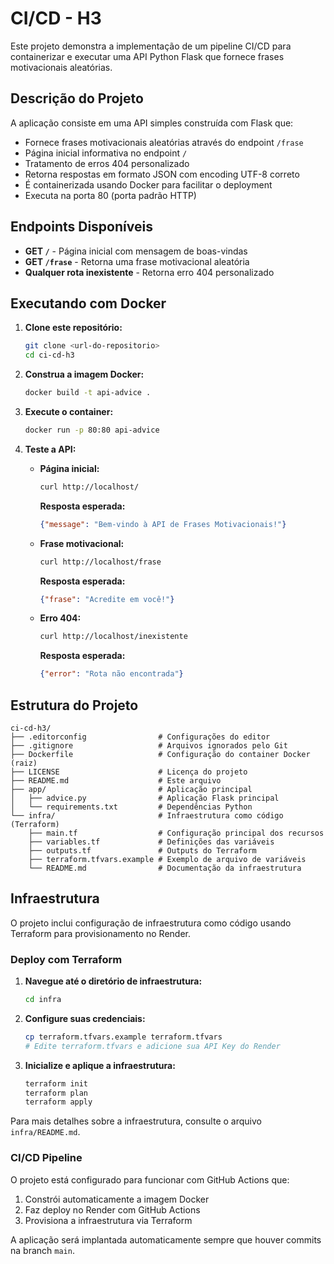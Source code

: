 # CI/CD - H3

Este projeto demonstra a implementação de um pipeline CI/CD para containerizar e executar uma API Python Flask que fornece frases motivacionais aleatórias.

## Descrição do Projeto

A aplicação consiste em uma API simples construída com Flask que:

- Fornece frases motivacionais aleatórias através do endpoint `/frase`
- Página inicial informativa no endpoint `/`
- Tratamento de erros 404 personalizado
- Retorna respostas em formato JSON com encoding UTF-8 correto
- É containerizada usando Docker para facilitar o deployment
- Executa na porta 80 (porta padrão HTTP)

## Endpoints Disponíveis

- **GET `/`** - Página inicial com mensagem de boas-vindas
- **GET `/frase`** - Retorna uma frase motivacional aleatória
- **Qualquer rota inexistente** - Retorna erro 404 personalizado

## Executando com Docker

1. **Clone este repositório:**

   ```bash
   git clone <url-do-repositorio>
   cd ci-cd-h3
   ```

2. **Construa a imagem Docker:**

   ```bash
   docker build -t api-advice .
   ```

3. **Execute o container:**

   ```bash
   docker run -p 80:80 api-advice
   ```

4. **Teste a API:**

   - **Página inicial:**
     ```bash
     curl http://localhost/
     ```
     **Resposta esperada:**
     ```json
     {"message": "Bem-vindo à API de Frases Motivacionais!"}
     ```

   - **Frase motivacional:**
     ```bash
     curl http://localhost/frase
     ```
     **Resposta esperada:**
     ```json
     {"frase": "Acredite em você!"}
     ```

   - **Erro 404:**
     ```bash
     curl http://localhost/inexistente
     ```
     **Resposta esperada:**
     ```json
     {"error": "Rota não encontrada"}
     ```

## Estrutura do Projeto

```
ci-cd-h3/
├── .editorconfig                # Configurações do editor
├── .gitignore                   # Arquivos ignorados pelo Git
├── Dockerfile                   # Configuração do container Docker (raiz)
├── LICENSE                      # Licença do projeto
├── README.md                    # Este arquivo
├── app/                         # Aplicação principal
│   ├── advice.py                # Aplicação Flask principal
│   └── requirements.txt         # Dependências Python
└── infra/                       # Infraestrutura como código (Terraform)
    ├── main.tf                  # Configuração principal dos recursos
    ├── variables.tf             # Definições das variáveis
    ├── outputs.tf               # Outputs do Terraform
    ├── terraform.tfvars.example # Exemplo de arquivo de variáveis
    └── README.md                # Documentação da infraestrutura
```

## Infraestrutura

O projeto inclui configuração de infraestrutura como código usando Terraform para provisionamento no Render.

### Deploy com Terraform

1. **Navegue até o diretório de infraestrutura:**
   ```bash
   cd infra
   ```

2. **Configure suas credenciais:**
   ```bash
   cp terraform.tfvars.example terraform.tfvars
   # Edite terraform.tfvars e adicione sua API Key do Render
   ```

3. **Inicialize e aplique a infraestrutura:**
   ```bash
   terraform init
   terraform plan
   terraform apply
   ```

Para mais detalhes sobre a infraestrutura, consulte o arquivo `infra/README.md`.

### CI/CD Pipeline

O projeto está configurado para funcionar com GitHub Actions que:

1. Constrói automaticamente a imagem Docker
2. Faz deploy no Render com GitHub Actions
3. Provisiona a infraestrutura via Terraform

A aplicação será implantada automaticamente sempre que houver commits na branch `main`.
